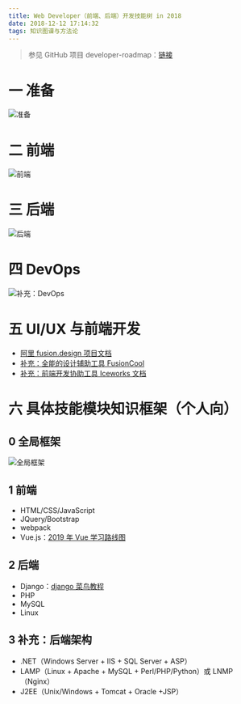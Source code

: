 ```yaml
---
title: Web Developer（前端、后端）开发技能树 in 2018
date: 2018-12-12 17:14:32
tags: 知识图谱与方法论
---
```

> 参见 GitHub 项目 developer-roadmap：[链接](https://github.com/kamranahmedse/developer-roadmap)

# 一 准备
![准备](图1.PNG)

# 二 前端
![前端](图2.PNG)

# 三 后端
![后端](图3.PNG)

# 四 DevOps
![补充：DevOps](图4.PNG)

# 五 UI/UX 与前端开发
- [阿里 fusion.design 项目文档](https://fusion.design/design/doc/11)
- [补充：全能的设计辅助工具 FusionCool](https://fusion.design/tool)
- [补充：前端开发协助工具 Iceworks 文档](https://alibaba.github.io/ice/docs/ice-design)

# 六 具体技能模块知识框架（个人向）
## 0 全局框架
![全局框架](图5.PNG)

## 1 前端
- HTML/CSS/JavaScript
- JQuery/Bootstrap
- webpack
- Vue.js：[2019 年 Vue 学习路线图](https://infoq.cn/article/9XymmTqu*4QwahqikMka)

## 2 后端
- Django：[django 菜鸟教程](http://www.runoob.com/django/django-tutorial.html)
- PHP
- MySQL
- Linux

## 3 补充：后端架构
- .NET（Windows Server + IIS + SQL Server + ASP）
- LAMP（Linux + Apache + MySQL + Perl/PHP/Python）或 LNMP（Nginx）
- J2EE（Unix/Windows + Tomcat + Oracle +JSP）